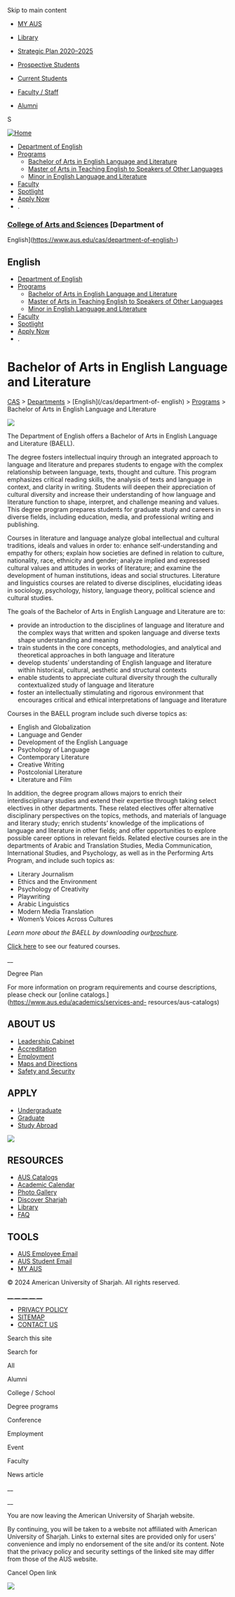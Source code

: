 Skip to main content

  * [MY AUS](https://my.aus.edu)
  * [Library](http://library.aus.edu/)
  * [Strategic Plan 2020–2025](https://www.aus.edu/about/aus-strategic-plan-2020-2025)

  * [Prospective Students](/prospective-students)
  * [Current Students](/current-students)
  * [Faculty / Staff](/faculty-and-staff)
  * [Alumni](/alumni)

S

[![Home](https://www.aus.edu/sites/default/files/aus-default-logo.png)](/
"Home")

  * [Department of English](/cas/department-of-english-)
  * [Programs](/cas/department-of-english?t=programs)
    * [Bachelor of Arts in English Language and Literature](/cas/department-of-english/bachelor-of-arts-in-english-language-and-literature)
    * [Master of Arts in Teaching English to Speakers of Other Languages](/cas/department-of-english/master-of-arts-in-teaching-english-to-speakers-of-other-languages)
    * [Minor in English Language and Literature](/cas/department-of-english/minor-in-english-language-and-literature)
  * [Faculty](/cas/department-of-english?t=faculty)
  * [Spotlight](/cas/department-of-english?t=spotlight)
  * [Apply Now](/apply)
  * .

### [College of Arts and Sciences](https://www.aus.edu/cas) [Department of
English](https://www.aus.edu/cas/department-of-english-)

##  English

  * [Department of English](/cas/department-of-english-)
  * [Programs](/cas/department-of-english?t=programs)
    * [Bachelor of Arts in English Language and Literature](/cas/department-of-english/bachelor-of-arts-in-english-language-and-literature)
    * [Master of Arts in Teaching English to Speakers of Other Languages](/cas/department-of-english/master-of-arts-in-teaching-english-to-speakers-of-other-languages)
    * [Minor in English Language and Literature](/cas/department-of-english/minor-in-english-language-and-literature)
  * [Faculty](/cas/department-of-english?t=faculty)
  * [Spotlight](/cas/department-of-english?t=spotlight)
  * [Apply Now](/apply)
  * .

# Bachelor of Arts in English Language and Literature

[CAS](/cas) > [Departments](/cas/departments) > [English](/cas/department-of-
english) > [Programs](/cas/department-of-english?t=programs) > Bachelor of
Arts in English Language and Literature

![](https://www.aus.edu/sites/default/files/_dsc0352a.jpg)

The Department of English offers a Bachelor of Arts in English Language and
Literature (BAELL).

The degree fosters intellectual inquiry through an integrated approach to
language and literature and prepares students to engage with the complex
relationship between language, texts, thought and culture. This program
emphasizes critical reading skills, the analysis of texts and language in
context, and clarity in writing. Students will deepen their appreciation of
cultural diversity and increase their understanding of how language and
literature function to shape, interpret, and challenge meaning and values.
This degree program prepares students for graduate study and careers in
diverse fields, including education, media, and professional writing and
publishing.

Courses in literature and language analyze global intellectual and cultural
traditions, ideals and values in order to: enhance self-understanding and
empathy for others; explain how societies are defined in relation to culture,
nationality, race, ethnicity and gender; analyze implied and expressed
cultural values and attitudes in works of literature; and examine the
development of human institutions, ideas and social structures. Literature and
linguistics courses are related to diverse disciplines, elucidating ideas in
sociology, psychology, history, language theory, political science and
cultural studies.

The goals of the Bachelor of Arts in English Language and Literature are to:

  * provide an introduction to the disciplines of language and literature and the complex ways that written and spoken language and diverse texts shape understanding and meaning
  * train students in the core concepts, methodologies, and analytical and theoretical approaches in both language and literature
  * develop students’ understanding of English language and literature within historical, cultural, aesthetic and structural contexts
  * enable students to appreciate cultural diversity through the culturally contextualized study of language and literature
  * foster an intellectually stimulating and rigorous environment that encourages critical and ethical interpretations of language and literature

Courses in the BAELL program include such diverse topics as:

  * English and Globalization
  * Language and Gender
  * Development of the English Language
  * Psychology of Language
  * Contemporary Literature
  * Creative Writing
  * Postcolonial Literature
  * Literature and Film

In addition, the degree program allows majors to enrich their
interdisciplinary studies and extend their expertise through taking select
electives in other departments. These related electives offer alternative
disciplinary perspectives on the topics, methods, and materials of language
and literary study; enrich students’ knowledge of the implications of language
and literature in other fields; and offer opportunities to explore possible
career options in relevant fields. Related elective courses are in the
departments of Arabic and Translation Studies, Media Communication,
International Studies, and Psychology, as well as in the Performing Arts
Program, and include such topics as:

  * Literary Journalism
  * Ethics and the Environment
  * Psychology of Creativity
  * Playwriting
  * Arabic Linguistics
  * Modern Media Translation
  * Women’s Voices Across Cultures

_Learn more about the BAELL by downloading
our[brochure](https://www.aus.edu/sites/default/files/Bachelor%20of%20Arts%20in%20English%20Language%20and%20Literature%20FINAL.pdf)._

[Click here](https://www.aus.edu/cas/department-of-english) to see our
featured courses.

__

Degree Plan

For more information on program requirements and course descriptions, please
check our [online catalogs.](https://www.aus.edu/academics/services-and-
resources/aus-catalogs)

## ABOUT US

  * [Leadership Cabinet](/administration)
  * [Accreditation](/about/aus-at-a-glance/accreditation)
  * [Employment](https://www.aus.edu/working-at-aus)
  * [Maps and Directions](/life-at-aus/around-campus/maps-and-directions)
  * [Safety and Security](/life-at-aus/around-campus/safety-and-security)

## APPLY

  * [Undergraduate](/admissions/bachelors-degrees)
  * [Graduate](/admissions/masters-degrees)
  * [Study Abroad](/academics/international-study-and-exchange)

![](/sites/all/themes/aus/images/foot-logo.png)

## RESOURCES

  * [AUS Catalogs](/academics/services-and-resources/aus-catalogs)
  * [Academic Calendar](/academics/services-and-resources/academic-calendar)
  * [Photo Gallery](/gallery/photos)
  * [Discover Sharjah](/about/visit-and-explore/discover-sharjah)
  * [Library](http://library.aus.edu/)
  * [FAQ](/faq)

## TOOLS

  * [AUS Employee Email ](http://email.aus.edu/)
  * [AUS Student Email ](https://studentmail.aus.edu )
  * [MY AUS](https://my.aus.edu)

© 2024 American University of Sharjah. All rights reserved.

[ __](https://www.facebook.com/ausharjah)[
__](https://www.twitter.com/AUSharjah)[
__](https://www.youtube.com/ausharjah)[
__](https://www.linkedin.com/school/20988/)[
__](https://www.instagram.com/ausharjah/)

  * [PRIVACY POLICY](/privacy)
  * [SITEMAP](/sitemap)
  * [CONTACT US](/contact)

Search this site

Search for

All

Alumni

College / School

Degree programs

Conference

Employment

Event

Faculty

News article

__

__

You are now leaving the American University of Sharjah website.

By continuing, you will be taken to a website not affiliated with American
University of Sharjah. Links to external sites are provided only for users'
convenience and imply no endorsement of the site and/or its content. Note that
the privacy policy and security settings of the linked site may differ from
those of the AUS website.

Cancel Open link

![](https://px.ads.linkedin.com/collect/?pid=4873385&fmt=gif)

